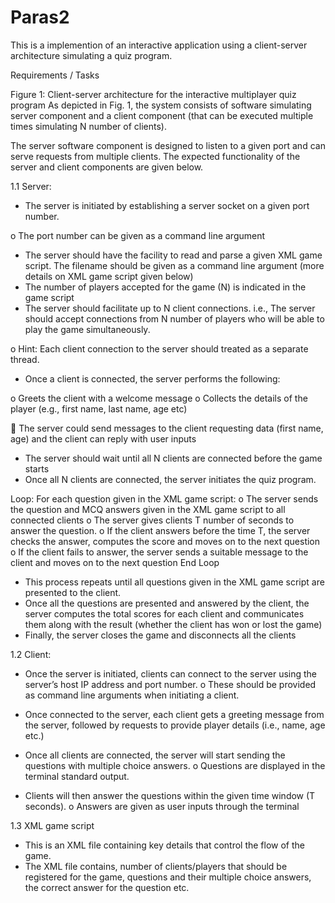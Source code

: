 # Paras2
This is a implemention of an interactive application using a client-server architecture simulating a quiz program. 

Requirements / Tasks
 
Figure 1: Client-server architecture for the interactive multiplayer quiz program
As depicted in Fig. 1, the system consists of software simulating server component and a client component (that can be executed multiple times simulating N number of clients).

 The server software component is designed to listen to a given port and can serve requests from multiple clients. The expected functionality of the server and client components are given below. 

1.1 Server:
-	The server is initiated by establishing a server socket on a given port number. 

o	The port number can be given as a command line argument

-	The server should have the facility to read and parse a given XML game script. The filename should be given as a command line argument (more details on XML game script given below)
-	The number of players accepted for the game (N) is indicated in the game script
-	The server should facilitate up to N client connections. i.e., The server should accept connections from N number of players who will be able to play the game simultaneously. 

o	Hint: Each client connection to the server should treated as a separate thread. 

-	Once a client is connected, the server performs the following:

o	Greets the client with a welcome message 
o	Collects the details of the player (e.g., first name, last name, age etc)

	The server could send messages to the client requesting data (first name, age) and the client can reply with user inputs
-	The server should wait until all N clients are connected before the game starts
-	Once all N clients are connected, the server initiates the quiz program. 

Loop: For each question given in the XML game script:
o	The server sends the question and MCQ answers given in the XML game script to all connected clients 
o	The server gives clients T number of seconds to answer the question. 
o	If the client answers before the time T, the server checks the answer, computes the score and moves on to the next question
o	If the client fails to answer, the server sends a suitable message to the client and moves on to the next question
End Loop

-	This process repeats until all questions given in the XML game script are presented to the client. 
-	Once all the questions are presented and answered by the client, the server computes the total scores for each client and communicates them along with the result (whether the client has won or lost the game)
-	Finally, the server closes the game and disconnects all the clients

1.2 Client:
-	Once the server is initiated, clients can connect to the server using the server’s host IP address and port number. 
o	These should be provided as command line arguments when initiating a client.

-	Once connected to the server, each client gets a greeting message from the server, followed by requests to provide player details (i.e., name, age etc.)

-	Once all clients are connected, the server will start sending the questions with multiple choice answers.
o	Questions are displayed in the terminal standard output.

-	Clients will then answer the questions within the given time window (T seconds).
o	Answers are given as user inputs through the terminal

1.3 XML game script
-	This is an XML file containing key details that control the flow of the game.
-	The XML file contains, number of clients/players that should be registered for the game, questions and their multiple choice answers, the correct answer for the question etc.
